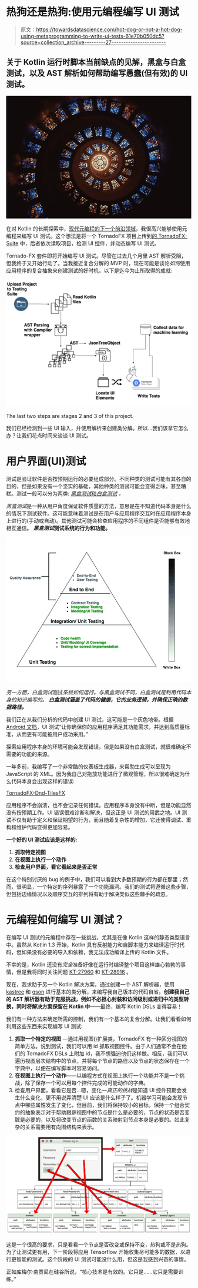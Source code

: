 # 热狗还是热狗:使用元编程编写 UI 测试

> 原文：<https://towardsdatascience.com/hot-dog-or-not-a-hot-dog-using-metaprogramming-to-write-ui-tests-61e70b050dc5?source=collection_archive---------27----------------------->

## 关于 Kotlin 运行时脚本当前缺点的见解，黑盒与白盒测试，以及 AST 解析如何帮助编写愚蠢(但有效)的 UI 测试。

![](img/899a0be32aa705f764a21cbbbf572aab.png)

在对 Kotlin 的长期探索中，[现代元编程的下一个前沿领域](/kotlin-the-next-frontier-in-modern-meta-programming-8c0ac2babfaa)，我很高兴能够使用元编程来编写 UI 测试。这个想法是将一个 TornadoFX 项目上传到[的 TornadoFX-Suite](https://github.com/ahinchman1/TornadoFX-Suite) 中，后者依次读取项目，检测 UI 控件，并动态编写 UI 测试。

Tornado-FX 套件即将开始编写 UI 测试。尽管在过去几个月里 AST 解析受阻，但我终于又开始行动了。当我接近复合分解的 MVP 时，现在可能是谈论*如何*使用应用程序的复合抽象来创建测试的好时机。以下是迄今为止所取得的成就:

![](img/31bc92c8b2025b3453dd62a3720c9d4e.png)

The last two steps are stages 2 and 3 of this project.

我们已经检测到一些 UI 输入，并使用解析来创建类分解。所以…我们该拿它怎么办？让我们花点时间来谈谈 UI 测试。

# 用户界面(UI)测试

测试是验证软件是否按预期运行的必要组成部分。不同种类的测试可能有其各自的目的，但是如果没有一个坚实的基础，其他种类的测试可能会变得乏味，甚至糟糕。测试一般可以分为两类: [*黑盒测试*和*白盒测试*](https://www.softwaretestingclass.com/difference-between-black-box-testing-and-white-box-testing/) *。*

*黑盒测试*是一种从用户角度保证软件质量的方法，意思是在不知道代码本身是什么的情况下测试软件。这可能意味着测试是在用户与应用程序交互时在应用程序本身上进行的(手动或自动)。其他测试可能会检查应用程序的不同组件是否能够有效地相互通信。 ***黑盒测试*测试系统的行为和功能。**

![](img/0b997f9b5b80d32bc4ac03f5f07c1009.png)

*另一方面，白盒测试*测试*系统如何运行。与黑盒测试不同，*白盒测试*是利用代码本身的知识编写的。 ***白盒测试*涵盖了代码的健康，它的业务逻辑，并确保正确的数据路径。***

我们正在从我们分析的代码中创建 UI 测试，这可能是一个灰色地带。根据 [Android 文档](https://developer.android.com/training/testing/ui-testing/)，UI 测试“让你确保你的应用程序满足其功能需求，并达到高质量标准，从而更有可能被用户成功采用。”

探索应用程序本身的环境可能会发现错误，但是如果没有白盒测试，就很难确定不需要的功能的来源。

一年多前，我编写了一个非常酷的仪表板生成器，来帮助生成可以呈现为 JavaScript 的 XML。因为我自己对拖放功能进行了微观管理，所以很难确定为什么代码本身会出现这样的错误:

[TornadoFX-Dnd-TilesFX](https://github.com/ahinchman1/TornadoFX-DnD-TilesFX)

应用程序不会崩溃，也不会记录任何错误。应用程序本身没有中断，但是功能显然没有按预期工作。UI 错误很难诊断和解决，但这正是 UI 测试的用武之地。UI 测试不仅有助于定义和保证期望的行为，而且随着复杂性的增加，它还使得调试、重构和维护代码变得更加容易。

**一个好的 UI 测试应该是这样的:**

1.  **抓取特定视图**
2.  **在视图上执行一个动作**
3.  **检查用户界面，看它看起来是否正常**

在这个特别讨厌的 bug 的例子中，我们可以看到大多数预期的行为都在那里；然而，很明显，一个特定的序列暴露了一个功能漏洞。我们的测试将遵循这些步骤，但包括边缘情况以及顺序交互的排列将有助于解决类似这些棘手的疏忽。

# 元编程如何编写 UI 测试？

在编写 UI 测试的元编程中存在一些挑战，尤其是在像 Kotlin 这样的静态类型语言中。虽然从 Kotlin 1.3 开始，Kotlin 具有反射能力和自脚本能力来编译运行时代码，但如果没有必要的导入和依赖，我无法成功编译上传的 Kotlin 文件。

不幸的是，Kotlin 还没有*完全*准备好像在运行时编译整个项目这样雄心勃勃的事情，但是我将同时关注问题 [KT-27960](https://youtrack.jetbrains.com/issue/KT-27960) 和 [KT-28916](https://youtrack.jetbrains.com/issue/KT-28916) 。

现在，我求助于另一个 Kotlin 解决方案，通过创建一个 AST 解析器，使用 [kastree](https://github.com/cretz/kastree) 和 [gson](https://github.com/google/gson) 进行基本的类分解，来编写我自己版本的代码自省。**创建我自己的 AST 解析器有助于克服挑战，例如不必担心封装和访问级别或递归中的类型转换，同时将解决方案保留在 Kotlin 中**——最终，编写 Kotlin DSLs 变得容易！

我们有一种方法来确定所需的控制，我们有一个基本的复合分解。让我们看看如何利用这些东西来实现编写 UI 测试:

1.  **抓取一个特定的视图** —通过用视图()扩展类，TornadoFX 有一种区分视图的简单方法。说到测试，我们可以用 id 抓取视图控件。由于人们通常不会在他们的 TornadoFX DSLs 上附加 id，我不想强迫他们这样做。相反，我们可以遍历视图层次结构中的节点，并将每个节点的路径以及节点的状态保存在一个字典中，以便在编写脚本时容易访问。
2.  **在视图上执行一个动作**——以编程方式在视图上执行一个功能并不是一个挑战，除了保存一个可以用每个控件完成的可能动作的字典。
3.  检查用户界面，看看它是否…嗯，变化—*真正的挑战*是知道 UI 控件预期会发生什么变化，更不用说弄清楚 UI 应该是什么样子了。机器学习可能会发现节点中哪些属性发生了变化，但目前，我们将保持较小的目标。保持一个组合契约的抽象表示对于帮助跟踪视图中的节点是什么是必要的，节点的状态是否变脏是必要的，以及将改变节点的函数的关系映射到节点本身是必要的。如此复杂的关系需要用有向图结构来表示。

![](img/be34ae9131f6d053dd14f780a43d07d1.png)

这是一个很高的要求，只是看看一个节点是否改变或保持不变，热狗或不是热狗。为了让测试更有用，下一阶段将应用 Tensorflow 开始收集尽可能多的数据，以进行更智能的测试。这个阶段的 UI 测试可能没什么用，但这是我感到兴奋的事情。

正如库梅尔·南贾尼在硅谷所说，“核心技术是有效的。它只是……它只是需要训练。”